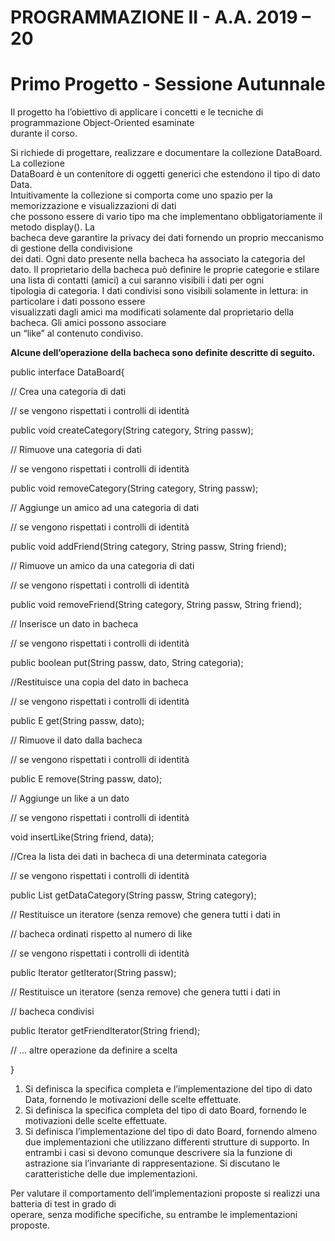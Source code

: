 # PROGRAMMAZIONE II - A.A. 2019 – 20	

# Primo Progetto - Sessione Autunnale

Il progetto ha	l’obiettivo	di	applicare	i	concetti	e	le	tecniche	di	programmazione	Object-Oriented	esaminate	
durante	il	corso.	

Si	richiede	di	progettare,	realizzare	e	documentare	la	collezione DataBoard<E extends	Data>.	La	collezione	
DataBoard<E extends	 Data>	è	un	 contenitore	 di	oggetti	generici	 che	 estendono	 il	 tipo	 di	 dato	 Data.	
Intuitivamente	la collezione	si	comporta	come	uno spazio per	la	memorizzazione	e	visualizzazioni di	dati	
che	 possono	essere	di	vario	tipo		ma	che	implementano	obbligatoriamente	il	metodo	display().	La	
bacheca deve	garantire	la	privacy dei	dati fornendo	un	proprio	meccanismo	di	gestione	della	condivisione	
dei	dati.	 Ogni	dato	presente	nella	bacheca ha	associato	la	categoria	del	dato.	Il	proprietario	della	bacheca	
può	definire	le	proprie	categorie	e	stilare	una	lista	di	contatti	(amici)	a	cui	saranno	visibili	i	dati	per	ogni	
tipologia	di	categoria. I	dati	condivisi	sono	visibili	solamente	in	lettura:	in particolare	i	dati	possono	essere	
visualizzati	dagli	amici	ma	modificati	solamente	dal	proprietario	della	bacheca.	Gli	amici	possono	associare	
un	“like”	al	contenuto	condiviso.

**Alcune	dell’operazione	della	bacheca sono	definite	descritte	di	seguito.**

public interface DataBoard<E extends Data>{


// Crea una categoria di dati

// se vengono rispettati i controlli di identità

public void createCategory(String category, String passw);


// Rimuove una categoria di dati

// se vengono rispettati i controlli di identità

public void removeCategory(String category, String passw);


// Aggiunge un amico ad una categoria di dati

// se vengono rispettati i controlli di identità

public void addFriend(String category, String passw, String friend);


// Rimuove un amico da una categoria di dati

// se vengono rispettati i controlli di identità

public void removeFriend(String category, String passw, String friend);


// Inserisce un dato in bacheca

// se vengono rispettati i controlli di identità

public boolean put(String passw, <E extends Data> dato, String categoria);


//Restituisce una copia del dato in bacheca

// se vengono rispettati i controlli di identità

public E get(String passw, <E extends Data> dato);


// Rimuove il dato dalla bacheca

// se vengono rispettati i controlli di identità

public E remove(String passw, <E extends Data> dato);


// Aggiunge un like a un dato

// se vengono rispettati i controlli di identità

void insertLike(String friend, <E extends Data> data);
  

//Crea la lista dei dati in bacheca di una determinata categoria

// se vengono rispettati i controlli di identità

public List<E extends Data> getDataCategory(String passw, String category);


// Restituisce un iteratore (senza remove) che genera tutti i dati in

// bacheca ordinati rispetto al numero di like

// se vengono rispettati i controlli di identità

public Iterator<E> getIterator(String passw);


// Restituisce un iteratore (senza remove) che genera tutti i dati in

// bacheca condivisi

public Iterator<E> getFriendIterator(String friend);


// ... altre operazione da definire a scelta

}

1. Si	definisca la	specifica	completa	e	l’implementazione del	tipo	di	dato	Data,	fornendo le	motivazioni
    delle	scelte	effettuate.
2. Si	definisca	la	specifica	completa	del	tipo	di	dato	Board<E	extends	Data>,	fornendo le	motivazioni
    delle	scelte	effettuate.
3. Si	 definisca l’implementazione	 del	 tipo	 di dato Board<E	 extends	 Data>, fornendo almeno	due	
    implementazioni	 che	 utilizzano	 differenti	 strutture	 di	 supporto.	In	 entrambi	 i	 casi	 si devono
    comunque	descrivere	sia	la	funzione	di	astrazione	sia	l’invariante	di	rappresentazione.	 Si	discutano
    le	caratteristiche	delle	due	implementazioni.

Per	valutare	 il	 comportamento	 dell’implementazioni proposte si	 realizzi una	batteria	di	test	in	grado	di	
operare,	senza	modifiche	specifiche,	su	entrambe	le	implementazioni	proposte.
